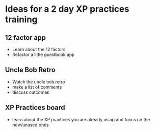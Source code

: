 # Ideas for a 2 day XP practices training

## 12 factor app
* Learn about the 12 factors
* Refactor a little guestbook app

## Uncle Bob Retro
* Watch the uncle bob retro
* make a list of comments
* discuss outcomes

## XP Practices board
* learn about the XP practices you are already using and focus on the new/unused ones
